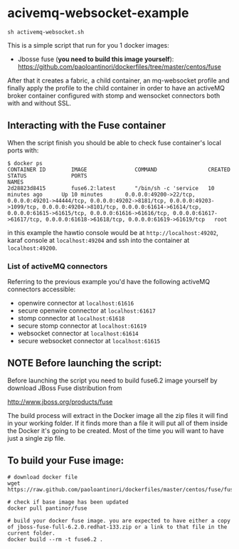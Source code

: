 # acivemq-websocket-example
`sh activemq-websocket.sh`

This is a simple script that run for you 1 docker images:
- Jbosse fuse (**you need to build this image yourself**): https://github.com/paoloantinori/dockerfiles/tree/master/centos/fuse

After that it creates a fabric, a child container, an mq-websocket profile and finally apply the profile to the child container in order to have an activeMQ broker container configured with stomp and wensocket connectors both with and without SSL.

## Interacting with the Fuse container
When the script finish you should be able to check fuse container's local ports with:
```
$ docker ps
CONTAINER ID        IMAGE               COMMAND                CREATED             STATUS              PORTS                                                                                                                                                                                                                                                                                    NAMES
2d28823d8415        fuse6.2:latest      "/bin/sh -c 'service   10 minutes ago      Up 10 minutes       0.0.0.0:49200->22/tcp, 0.0.0.0:49201->44444/tcp, 0.0.0.0:49202->8181/tcp, 0.0.0.0:49203->1099/tcp, 0.0.0.0:49204->8101/tcp, 0.0.0.0:61614->61614/tcp, 0.0.0.0:61615->61615/tcp, 0.0.0.0:61616->61616/tcp, 0.0.0.0:61617->61617/tcp, 0.0.0.0:61618->61618/tcp, 0.0.0.0:61619->61619/tcp   root
```
in this example the hawtio console would be at `http://localhost:49202`, karaf console at `localhost:49204` and ssh into the container at `localhost:49200`.

### List of activeMQ connectors
Referring to the previous example you'd have the following activeMQ connectors accessible:
- openwire connector at `localhost:61616`
- secure openwire connector at `localhost:61617`
- stomp connector at `localhost:61618`
- secure stomp connector at `localhost:61619`
- websocket connector at `localhost:61614`
- secure websocket connector at `localhost:61615`

## NOTE Before launching the script:
Before launching the script you need to build fuse6.2 image yourself by download JBoss Fuse distribution from

http://www.jboss.org/products/fuse

The build process will extract in the Docker image all the zip files it will find in your working folder. If it finds more than a file it will put all of them inside the  Docker it's going to be created. Most of the time you will want to have just a single zip file.

## To build your Fuse image:
    # download docker file
	wget https://raw.github.com/paoloantinori/dockerfiles/master/centos/fuse/fuse/Dockerfile

    # check if base image has been updated
	docker pull pantinor/fuse

    # build your docker fuse image. you are expected to have either a copy of jboss-fuse-full-6.2.0.redhat-133.zip or a link to that file in the current folder.
    docker build --rm -t fuse6.2 .
